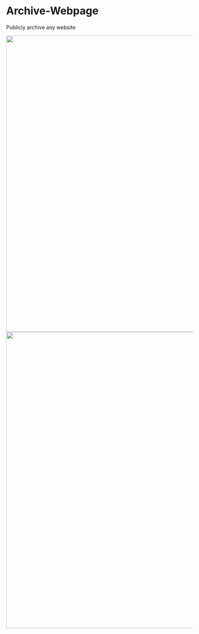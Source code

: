 # Archive-Webpage
Publicly archive any website

<img src="https://github.com/user-attachments/assets/22ef0e74-1eb0-4b2b-b5df-c49d70827ecf" width="800">

<img src="https://github.com/user-attachments/assets/5f3866bb-a184-4db2-bce5-93622ddd4743" width="800">


